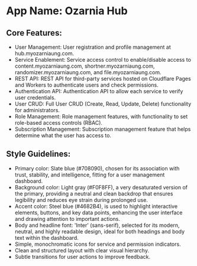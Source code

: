# **App Name**: Ozarnia Hub

## Core Features:

- User Management: User registration and profile management at hub.myozarniaung.com.
- Service Enablement: Service access control to enable/disable access to content.myozarniaung.com, shortner.myozarniaung.com, randomizer.myozarniaung.com, and file.myozarniaung.com.
- REST API: REST API for third-party services hosted on Cloudflare Pages and Workers to authenticate users and check permissions.
- Authentication API: Authentication API to allow each service to verify user credentials.
- User CRUD: Full User CRUD (Create, Read, Update, Delete) functionality for administrators.
- Role Management: Role management features, with functionality to set role-based access controls (RBAC).
- Subscription Management: Subscription management feature that helps determine what the user has access to.

## Style Guidelines:

- Primary color: Slate blue (#708090), chosen for its association with trust, stability, and intelligence, fitting for a user management dashboard. 
- Background color: Light gray (#F0F8FF), a very desaturated version of the primary, providing a neutral and clean backdrop that ensures legibility and reduces eye strain during prolonged use.
- Accent color: Steel blue (#4682B4), is used to highlight interactive elements, buttons, and key data points, enhancing the user interface and drawing attention to important actions.
- Body and headline font: 'Inter' (sans-serif), selected for its modern, neutral, and highly readable design, ideal for both headings and body text within the dashboard.
- Simple, monochromatic icons for service and permission indicators.
- Clean and structured layout with clear visual hierarchy.
- Subtle transitions for user actions to improve feedback.
